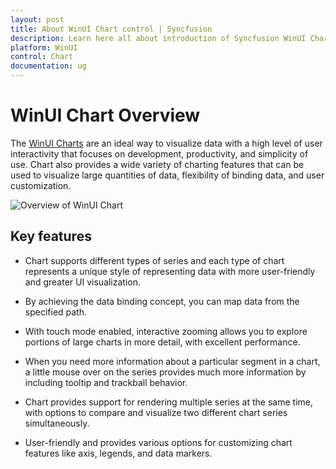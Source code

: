 ```yaml
---
layout: post
title: About WinUI Chart control | Syncfusion
description: Learn here all about introduction of Syncfusion WinUI Chart (SfChart) control with key features and more.
platform: WinUI
control: Chart
documentation: ug
---
```


# WinUI Chart Overview

The [WinUI Charts](https://www.syncfusion.com/winui-controls/charts) are an ideal way to visualize data with a high level of user interactivity that focuses on development, productivity, and simplicity of use. Chart also provides a wide variety of charting features that can be used to visualize large quantities of data, flexibility of binding data, and user customization. 

![Overview of WinUI Chart](Overview_images/chart_overview.png)

## Key features

* Chart supports different types of series and each type of chart represents a unique style of representing data with more user-friendly and greater UI visualization.

* By achieving the data binding concept, you can map data from the specified path.

* With touch mode enabled, interactive zooming allows you to explore portions of large charts in more detail, with excellent performance.

* When you need more information about a particular segment in a chart, a little mouse over on the series provides much more information by including tooltip and trackball behavior.

* Chart provides support for rendering multiple series at the same time, with options to compare and visualize two different chart series simultaneously.

* User-friendly and provides various options for customizing chart features like axis, legends, and data markers.

